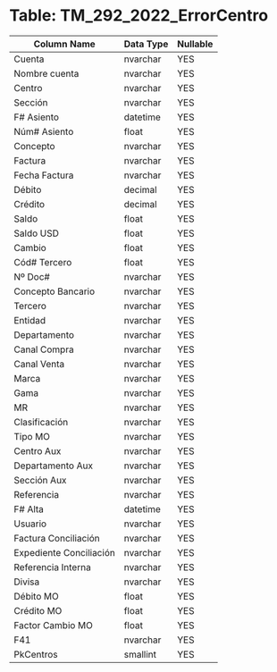 # Table: TM_292_2022_ErrorCentro

| Column Name | Data Type | Nullable |
|-------------|-----------|----------|
| Cuenta | nvarchar | YES |
| Nombre cuenta | nvarchar | YES |
| Centro | nvarchar | YES |
| Sección | nvarchar | YES |
| F# Asiento | datetime | YES |
| Núm# Asiento | float | YES |
| Concepto | nvarchar | YES |
| Factura | nvarchar | YES |
| Fecha Factura | nvarchar | YES |
| Débito | decimal | YES |
| Crédito | decimal | YES |
| Saldo | float | YES |
| Saldo USD | float | YES |
| Cambio | float | YES |
| Cód# Tercero | float | YES |
| Nº Doc# | nvarchar | YES |
| Concepto Bancario | nvarchar | YES |
| Tercero | nvarchar | YES |
| Entidad | nvarchar | YES |
| Departamento | nvarchar | YES |
| Canal Compra | nvarchar | YES |
| Canal Venta | nvarchar | YES |
| Marca | nvarchar | YES |
| Gama | nvarchar | YES |
| MR | nvarchar | YES |
| Clasificación | nvarchar | YES |
| Tipo MO | nvarchar | YES |
| Centro Aux | nvarchar | YES |
| Departamento Aux | nvarchar | YES |
| Sección Aux | nvarchar | YES |
| Referencia | nvarchar | YES |
| F# Alta | datetime | YES |
| Usuario | nvarchar | YES |
| Factura Conciliación | nvarchar | YES |
| Expediente Conciliación | nvarchar | YES |
| Referencia Interna | nvarchar | YES |
| Divisa | nvarchar | YES |
| Débito MO | float | YES |
| Crédito MO | float | YES |
| Factor Cambio MO | float | YES |
| F41 | nvarchar | YES |
| PkCentros | smallint | YES |
